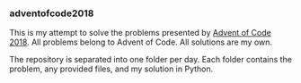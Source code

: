 ### adventofcode2018
This is my attempt to solve the problems presented by [Advent of Code 2018](https://adventofcode.com/2018).  All problems belong to Advent of Code.  All solutions are my own.

The repository is separated into one folder per day.  Each folder contains the problem, any provided files, and my solution in Python.
